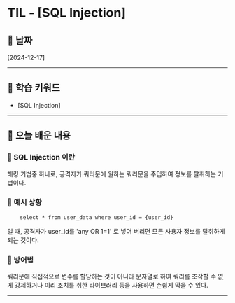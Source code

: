# TIL - [SQL Injection]

## 📅 날짜
[2024-12-17]

---

## 📌 학습 키워드
- [SQL Injection]

---

## 📖 오늘 배운 내용

### 🔹 SQL Injection 이란

해킹 기법중 하나로, 공격자가 쿼리문에 원하는 쿼리문을 주입하여 정보를 탈취하는 기법이다.

### 🔹 예시 상황

```
    select * from user_data where user_id = {user_id}
```

일 때, 공격자가 user_id를 'any OR 1=1' 로 넣어 버리면 모든 사용자 정보를 탈취하게 되는 것이다.

### 🔹 방어법

쿼리문에 직접적으로 변수를 할당하는 것이 아니라 문자열로 하여 쿼리를 조작할 수 없게 강제하거나 미리 조치를 취한 라이브러리 등을 사용하면 손쉽게 막을 수 있다.

---
